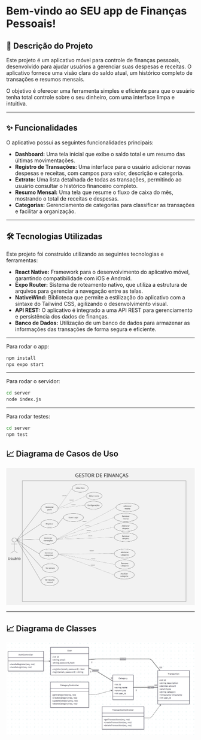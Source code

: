 # Bem-vindo ao SEU app de Finanças Pessoais! 

## 📝 Descrição do Projeto

Este projeto é um aplicativo móvel para controle de finanças pessoais, desenvolvido para ajudar usuários a gerenciar suas despesas e receitas. O aplicativo fornece uma visão clara do saldo atual, um histórico completo de transações e resumos mensais.

O objetivo é oferecer uma ferramenta simples e eficiente para que o usuário tenha total controle sobre o seu dinheiro, com uma interface limpa e intuitiva.

---

## ✨ Funcionalidades

O aplicativo possui as seguintes funcionalidades principais:

* **Dashboard:** Uma tela inicial que exibe o saldo total e um resumo das últimas movimentações.
* **Registro de Transações:** Uma interface para o usuário adicionar novas despesas e receitas, com campos para valor, descrição e categoria.
* **Extrato:** Uma lista detalhada de todas as transações, permitindo ao usuário consultar o histórico financeiro completo.
* **Resumo Mensal:** Uma tela que resume o fluxo de caixa do mês, mostrando o total de receitas e despesas.
* **Categorias:** Gerenciamento de categorias para classificar as transações e facilitar a organização.

---

## 🛠️ Tecnologias Utilizadas

Este projeto foi construído utilizando as seguintes tecnologias e ferramentas:

* **React Native:** Framework para o desenvolvimento do aplicativo móvel, garantindo compatibilidade com iOS e Android.
* **Expo Router:** Sistema de roteamento nativo, que utiliza a estrutura de arquivos para gerenciar a navegação entre as telas.
* **NativeWind:** Biblioteca que permite a estilização do aplicativo com a sintaxe do Tailwind CSS, agilizando o desenvolvimento visual.
* **API REST:** O aplicativo é integrado a uma API REST para gerenciamento e persistência dos dados de finanças.
* **Banco de Dados:** Utilização de um banco de dados para armazenar as informações das transações de forma segura e eficiente.

---
Para rodar o app:

```bash
npm install
npx expo start
```
---

Para rodar o servidor:

```bash
cd server
node index.js
```
---

Para rodar testes:

```bash
cd server
npm test
```

## 📈 Diagrama de Casos de Uso

<img src="assets/images/casos-uso.jpg" alt="Diagrama de casos de uso">


---

## 📈 Diagrama de Classes

<img src="assets/images/class-diagram.jpg" alt="Diagrama de classes">
<!--
This is an [Expo](https://expo.dev) project created with [`create-expo-app`](https://www.npmjs.com/package/create-expo-app).

## Get started

1. Install dependencies

   ```bash
   npm install
   ```

2. Start the app

   ```bash
   npx expo start
   ```

In the output, you'll find options to open the app in a

- [development build](https://docs.expo.dev/develop/development-builds/introduction/)
- [Android emulator](https://docs.expo.dev/workflow/android-studio-emulator/)
- [iOS simulator](https://docs.expo.dev/workflow/ios-simulator/)
- [Expo Go](https://expo.dev/go), a limited sandbox for trying out app development with Expo

You can start developing by editing the files inside the **app** directory. This project uses [file-based routing](https://docs.expo.dev/router/introduction).

## Get a fresh project

When you're ready, run:

```bash
npm run reset-project
```

This command will move the starter code to the **app-example** directory and create a blank **app** directory where you can start developing.

## Learn more

To learn more about developing your project with Expo, look at the following resources:

- [Expo documentation](https://docs.expo.dev/): Learn fundamentals, or go into advanced topics with our [guides](https://docs.expo.dev/guides).
- [Learn Expo tutorial](https://docs.expo.dev/tutorial/introduction/): Follow a step-by-step tutorial where you'll create a project that runs on Android, iOS, and the web.

## Join the community

Join our community of developers creating universal apps.

- [Expo on GitHub](https://github.com/expo/expo): View our open source platform and contribute.
- [Discord community](https://chat.expo.dev): Chat with Expo users and ask questions.
